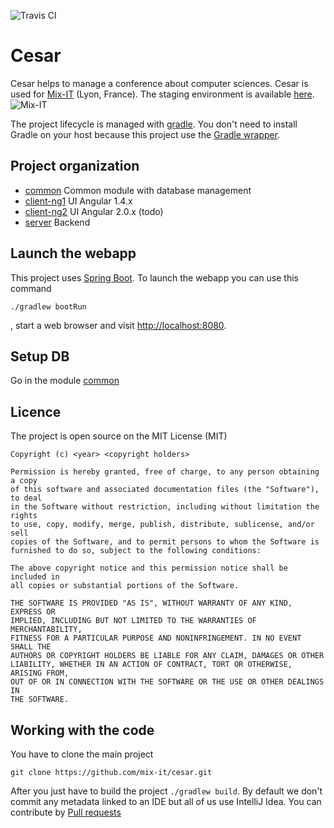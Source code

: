 ![Travis CI](https://travis-ci.org/mix-it/cesar.svg?branch=master)

# Cesar

Cesar helps to manage a conference about computer sciences. Cesar is used for [Mix-IT](http://www.mix-it.fr/) (Lyon, France). The staging environment is available [here](http://cesar.cfapps.io/).
![Mix-IT](client-ng1/src/app/assets/logo/logo-mixit.png)

The project lifecycle is managed with [gradle](https://gradle.org/). You don't need to install Gradle on your host because this project use the [Gradle wrapper](https://docs.gradle.org/current/userguide/gradle_wrapper.html).  

## Project organization 

* [common](common/README.md) Common module with database management
* [client-ng1](client-ng1/README.md) UI Angular 1.4.x
* [client-ng2](client-ng2/README.md) UI Angular 2.0.x (todo)
* [server](server/README.md) Backend

## Launch the webapp

This project uses [Spring Boot](http://docs.spring.io/spring-boot/docs/current/reference/htmlsingle/). To launch the webapp you can use this command
```
./gradlew bootRun
```
, start a web browser and visit [http://localhost:8080](http://localhost:8080).  

## Setup DB 

Go in the module [common](common/README.md) 


## Licence

The project is open source on the MIT License (MIT)

    Copyright (c) <year> <copyright holders>

    Permission is hereby granted, free of charge, to any person obtaining a copy
    of this software and associated documentation files (the "Software"), to deal
    in the Software without restriction, including without limitation the rights
    to use, copy, modify, merge, publish, distribute, sublicense, and/or sell
    copies of the Software, and to permit persons to whom the Software is
    furnished to do so, subject to the following conditions:

    The above copyright notice and this permission notice shall be included in
    all copies or substantial portions of the Software.

    THE SOFTWARE IS PROVIDED "AS IS", WITHOUT WARRANTY OF ANY KIND, EXPRESS OR
    IMPLIED, INCLUDING BUT NOT LIMITED TO THE WARRANTIES OF MERCHANTABILITY,
    FITNESS FOR A PARTICULAR PURPOSE AND NONINFRINGEMENT. IN NO EVENT SHALL THE
    AUTHORS OR COPYRIGHT HOLDERS BE LIABLE FOR ANY CLAIM, DAMAGES OR OTHER
    LIABILITY, WHETHER IN AN ACTION OF CONTRACT, TORT OR OTHERWISE, ARISING FROM,
    OUT OF OR IN CONNECTION WITH THE SOFTWARE OR THE USE OR OTHER DEALINGS IN
    THE SOFTWARE.
    
## Working with the code

You have to clone the main project

```
git clone https://github.com/mix-it/cesar.git
```

After you just have to build the project `./gradlew build`. By default we don't commit any metadata linked to an IDE but all of us use IntelliJ Idea. You can contribute by [Pull requests](https://help.github.com/articles/using-pull-requests/)
